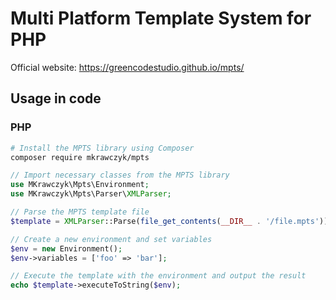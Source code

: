 # Multi Platform Template System for PHP

Official website: https://greencodestudio.github.io/mpts/

## Usage in code

### PHP

```bash
# Install the MPTS library using Composer
composer require mkrawczyk/mpts
```

```php
// Import necessary classes from the MPTS library
use MKrawczyk\Mpts\Environment;
use MKrawczyk\Mpts\Parser\XMLParser;

// Parse the MPTS template file
$template = XMLParser::Parse(file_get_contents(__DIR__ . '/file.mpts'));

// Create a new environment and set variables
$env = new Environment();
$env->variables = ['foo' => 'bar'];

// Execute the template with the environment and output the result
echo $template->executeToString($env);
```
